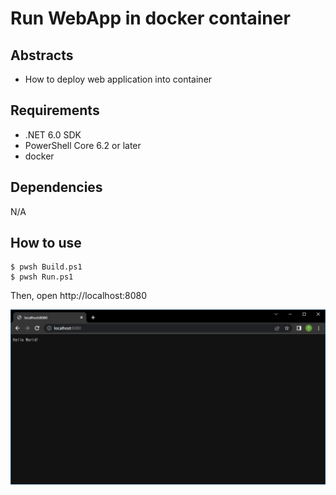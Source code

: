 # Run WebApp in docker container

## Abstracts

* How to deploy web application into container

## Requirements

* .NET 6.0 SDK
* PowerShell Core 6.2 or later
* docker

## Dependencies

N/A

## How to use

````shell
$ pwsh Build.ps1
$ pwsh Run.ps1
````

Then, open http://localhost:8080

<img src="./images/image.png" />